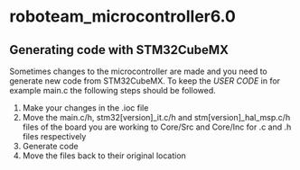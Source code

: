 # roboteam_microcontroller6.0

## Generating code with STM32CubeMX
Sometimes changes to the microcontroller are made and you need to generate new code from STM32CubeMX. To keep the *USER CODE* in for example main.c the following steps should be followed.

1. Make your changes in the .ioc file
2. Move the main.c/h, stm32[version]_it.c/h and stm[version]_hal_msp.c/h files of the board you are working to Core/Src and Core/Inc for .c and .h files respectively
3. Generate code
4. Move the files back to their original location